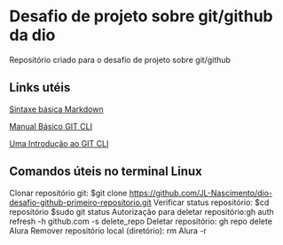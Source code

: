 # Desafio de projeto sobre git/github da dio
Repositório criado para o desafio de projeto sobre git/github

## Links utéis
[Sintaxe básica Markdown](https://www.markdownguide.org/basic-syntax/)

[Manual Básico GIT CLI](https://docs.github.com/pt/github-cli/github-cli/github-cli-reference)

[Uma Introdução ao GIT CLI](https://petcomputacaoufrgs.github.io/intro-ao-git/o-que-eh.html)


## Comandos úteis no terminal Linux
Clonar repositório git: $git clone https://github.com/JL-Nascimento/dio-desafio-github-primeiro-repositorio.git
Verificar status repositório: $cd repositório $sudo git status
Autorização para deletar repositório:gh auth refresh -h github.com -s delete_repo
Deletar repositório:  gh repo delete Alura
Remover repositório local (diretório): rm Alura -r



